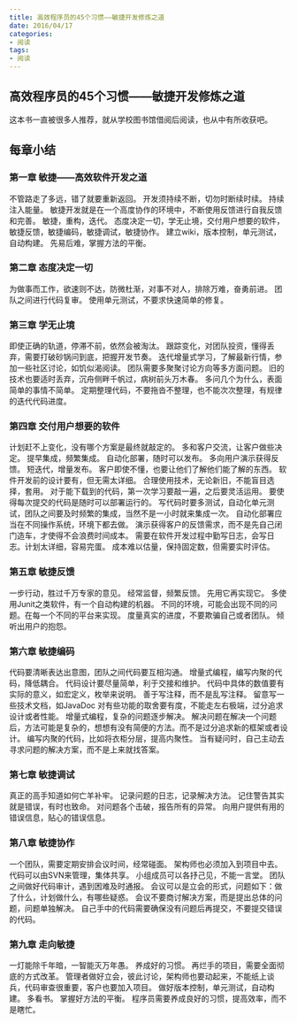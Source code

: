 ```yaml
---
title: 高效程序员的45个习惯——敏捷开发修炼之道
date: 2016/04/17
categories:
- 阅读
tags:
- 阅读
---
```


## 高效程序员的45个习惯——敏捷开发修炼之道
这本书一直被很多人推荐，就从学校图书馆借阅后阅读，也从中有所收获吧。

## 每章小结

### 第一章 敏捷——高效软件开发之道
不管路走了多远，错了就要重新返回。
开发须持续不断，切勿时断续时续。
持续注入能量。
敏捷开发就是在一个高度协作的环境中，不断使用反馈进行自我反馈和完善。
敏捷，重构，迭代。
态度决定一切，学无止境，交付用户想要的软件，敏捷反馈，敏捷编码，敏捷调试，敏捷协作。
建立wiki，版本控制，单元测试，自动构建。
先易后难，掌握方法的平衡。

### 第二章 态度决定一切
为做事而工作，欲速则不达，防微杜渐，对事不对人，排除万难，奋勇前进。
团队之间进行代码复审。
使用单元测试，不要求快速简单的修复。

### 第三章 学无止境
即使正确的轨道，停滞不前，依然会被淘汰。
跟踪变化，对团队投资，懂得丢弃，需要打破砂锅问到底，把握开发节奏。
迭代增量式学习，了解最新行情，参加一些社区讨论，如饥似渴阅读。
团队需要多聚聚讨论方向等多方面问题。
旧的技术也要适时丢弃，沉舟侧畔千帆过，病树前头万木春。
多问几个为什么，表面简单的事情不简单。
定期整理代码，不要拖沓不整理，也不能次次整理，有规律的迭代代码进度。

### 第四章 交付用户想要的软件
计划赶不上变化，没有哪个方案是最终就敲定的。
多和客户交流，让客户做些决定。
提早集成，频繁集成。
自动化部署，随时可以发布。
多向用户演示获得反馈。
短迭代，增量发布。
客户即使不懂，也要让他们了解他们能了解的东西。
软件开发前的设计要有，但无需太详细。
合理使用技术，无论新旧，不能盲目选择，套用。
对于能下载到的代码，第一次学习要敲一遍，之后要灵活运用。
要使得每次提交的代码是随时可以部署运行的。
写代码时要多测试，自动化单元测试，团队之间要及时频繁的集成，当然不是一小时就来集成一次。
自动化部署应当在不同操作系统，环境下都去做。
演示获得客户的反馈需求，而不是先自己闭门造车，才使得不会浪费时间成本。
需要在软件开发过程中勤写日志，会写日志。计划太详细，容易完蛋。
成本难以估量，保持固定数，但需要实时评估。

### 第五章 敏捷反馈
一步行动，胜过千万专家的意见。
经常监督，频繁反馈。
先用它再实现它。
多使用Junit之类软件，有一个自动构建的机器。
不同的环境，可能会出现不同的问题。在每一个不同的平台来实现。
度量真实的进度，不要欺骗自己或者团队。
倾听出用户的抱怨。

### 第六章 敏捷编码
代码要清晰表达出意图，团队之间代码要互相沟通。
增量式编程，编写内聚的代码，降低耦合。
代码设计要尽量简单，利于交接和维护。
代码中具体的数值要有实际的意义，如宏定义，枚举来说明。
善于写注释，而不是乱写注释。
留意写一些技术文档，如JavaDoc
对有些功能的取舍要有度，不能走左右极端，过分追求设计或者性能。
增量式编程，复杂的问题逐步解决。
解决问题在解决一个问题后，方法可能是复杂的，想想有没有简便的方法。而不是过分追求新的框架或者设计。
编写内聚的代码，比如将衣柜分层，提高内聚性。
当有疑问时，自己主动去寻求问题的解决方案，而不是上来就找答案。

### 第七章 敏捷调试
真正的高手知道如何亡羊补牢。
记录问题的日志，记录解决方法。
记住警告其实就是错误，有时也致命。
对问题各个击破，报告所有的异常。
向用户提供有用的错误信息，贴心的错误信息。

### 第八章 敏捷协作
一个团队，需要定期安排会议时间，经常碰面。
架构师也必须加入到项目中去。
代码可以由SVN来管理，集体共享。
小组成员可以各抒己见，不能一言堂。
团队之间做好代码审计，遇到困难及时通报。
会议可以是立会的形式，问题如下：做了什么，计划做什么，有哪些疑惑。
会议不要商讨解决方案，而是提出总体的问题，问题单独解决。
自己手中的代码需要确保没有问题后再提交，不要提交错误的代码。

### 第九章 走向敏捷
一灯能除千年暗，一智能灭万年愚。
养成好的习惯。
再烂手的项目，需要全面彻底的方式改革。
管理者做好立会，彼此讨论，架构师也要动起来，不能纸上谈兵，代码审查很重要，客户也要加入项目。
做好版本控制，单元测试，自动构建。
多看书。
掌握好方法的平衡。
程序员需要养成良好的习惯，提高效率，而不是瞎忙。

